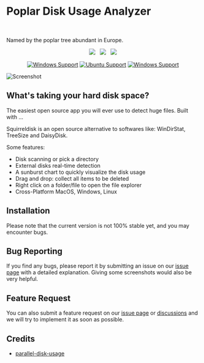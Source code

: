 # Poplar Disk Usage Analyzer

<br>

<p>Named by the poplar tree abundant in Europe.</p>
<p align="center">
    <a href="https://github.com/jirkacapek123/poplar"><img src="https://img.shields.io/github/v/release/adileo/squirreldisk?color=%23ff00a0&include_prereleases&label=version&sort=semver&style=flat-square"></a>
     &nbsp;
      <a href="https://github.com/jirkacapek123/poplar"><img src="https://shields.io/badge/-ALPHA-orange?color=%23ff00a0&include_prereleases&label=status&sort=semver&style=flat-square"></a>
    &nbsp;
    <a href="https://github.com/jirkacapek123/poplar"><img src="https://img.shields.io/badge/built_with-Rust-dca282.svg?style=flat-square"></a>
   
</p>

<div align="center">

[![Windows Support](https://img.shields.io/badge/Windows-0078D6?style=for-the-badge&logo=windows&logoColor=white)](https://github.com/jirkacapek123/poplar/releases) [![Ubuntu Support](https://img.shields.io/badge/Ubuntu-E95420?style=for-the-badge&logo=ubuntu&logoColor=white)](https://github.com/jirkacapek123/poplar/releases) [![Windows Support](https://img.shields.io/badge/MACOS-adb8c5?style=for-the-badge&logo=macos&logoColor=white)](https://github.com/jirkacapek123/poplar/releases)

</div>

![Screenshot](/public/squirrel-demo-2.gif)

## What's taking your hard disk space?

The easiest open source app you will ever use to detect huge files. Built with ...

Squirreldisk is an open source alternative to softwares like: WinDirStat, TreeSize and DaisyDisk.

Some features:

- Disk scanning or pick a directory
- External disks real-time detection
- A sunburst chart to quickly visualize the disk usage
- Drag and drop: collect all items to be deleted
- Right click on a folder/file to open the file explorer
- Cross-Platform MacOS, Windows, Linux

## Installation

Please note that the current version is not 100% stable yet, and you may encounter bugs.

## Bug Reporting

If you find any bugs, please report it by submitting an issue on our [issue page](https://github.com/jirkacapek123/poplar/issues) with a detailed explanation. Giving some screenshots would also be very helpful.

## Feature Request

You can also submit a feature request on our [issue page](https://github.com/jirkacapek123/poplar/issues) or [discussions](https://github.com/jirkacapek123/poplar/discussions) and we will try to implement it as soon as possible.

## Credits

- [parallel-disk-usage](https://github.com/KSXGitHub/parallel-disk-usage)
